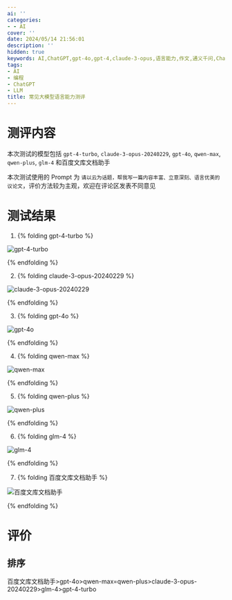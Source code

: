 ```yaml
---
ai: ''
categories:
- - AI
cover: ''
date: 2024/05/14 21:56:01
description: ''
hidden: true
keywords: AI,ChatGPT,gpt-4o,gpt-4,claude-3-opus,语言能力,作文,通义千问,ChatGLM
tags:
- AI
- 编程
- ChatGPT
- LLM
title: 常见大模型语言能力测评
---
```

# 测评内容

本次测试的模型包括 `gpt-4-turbo`, `claude-3-opus-20240229`, `gpt-4o`, `qwen-max`, `qwen-plus`, `glm-4` 和百度文库文档助手

本次测试使用的 Prompt 为 `请以云为话题，帮我写一篇内容丰富、立意深刻、语言优美的议论文`，评价方法较为主观，欢迎在评论区发表不同意见

# 测试结果

1.  {% folding gpt-4-turbo %}

![gpt-4-turbo](https://cdn.jerryz.com.cn/gh/YangguangZhou/picx-images-hosting@master/gpt-4-turbo.jpg)

{% endfolding %}

2. {% folding claude-3-opus-20240229 %}

![claude-3-opus-20240229](https://cdn.jerryz.com.cn/gh/YangguangZhou/picx-images-hosting@master/claude-3-opus-2024.jpg)

{% endfolding %}

3. {% folding gpt-4o %}

![gpt-4o](https://cdn.jerryz.com.cn/gh/YangguangZhou/picx-images-hosting@master/gpt-4o.jpg)

{% endfolding %}

4. {% folding qwen-max %}

![qwen-max](https://cdn.jerryz.com.cn/gh/YangguangZhou/picx-images-hosting@master/qwen-max.jpg)

{% endfolding %}

5. {% folding qwen-plus %}

![qwen-plus](https://cdn.jerryz.com.cn/gh/YangguangZhou/picx-images-hosting@master/qwen-plus.jpg)

{% endfolding %}

6. {% folding glm-4 %}

![glm-4](https://cdn.jerryz.com.cn/gh/YangguangZhou/picx-images-hosting@master/glm-4.jpg)

{% endfolding %}

7. {% folding 百度文库文档助手 %}

![百度文库文档助手](https://cdn.jerryz.com.cn/gh/YangguangZhou/picx-images-hosting@master/百度文库文档助手.jpg)

{% endfolding %}

# 评价

## 排序

百度文库文档助手>gpt-4o>qwen-max=qwen-plus>claude-3-opus-20240229>glm-4>gpt-4-turbo

